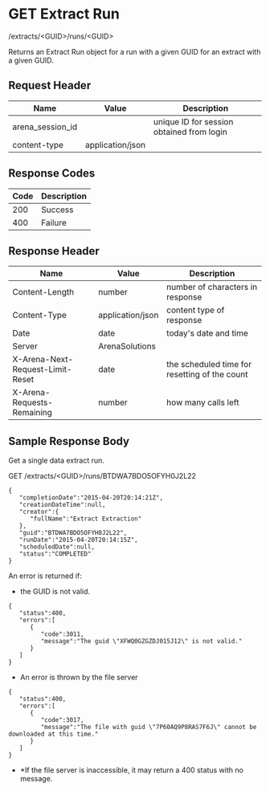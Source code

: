 # GET Extract Run
/extracts/&lt;GUID&gt;/runs/&lt;GUID&gt;

Returns an Extract Run object for a run with a given GUID for an extract with a given GUID. 

## Request Header

| Name<br> | Value<br> | Description<br> |
|  --- |  --- |  --- | 
| arena_session_id<br> |   | unique ID for session obtained from login<br> |
| content-type<br> | application/json<br> |   |

## Response Codes

| Code<br> | Description<br> |
|  --- |  --- | 
| 200<br> | Success<br> |
| 400<br> | Failure<br> |

## Response Header

| Name<br> | Value<br> | Description<br> |
|  --- |  --- |  --- | 
| Content-Length<br> | number<br> | number of characters in response<br> |
| Content-Type<br> | application/json<br> | content type of response<br> |
| Date<br> | date<br> | today's date and time<br> |
| Server<br> | ArenaSolutions<br> |   |
| X-Arena-Next-Request-Limit-Reset<br> | date<br> | the scheduled time for resetting of the count<br> |
| X-Arena-Requests-Remaining<br> | number<br> | how many calls left<br> |

## Sample Response Body
Get a single data extract run.

GET /extracts/&lt;GUID&gt;/runs/BTDWA7BDO5OFYH0J2L22

```
{  
   "completionDate":"2015-04-20T20:14:21Z",
   "creationDateTime":null,
   "creator":{  
      "fullName":"Extract Extraction"
   },
   "guid":"BTDWA7BDO5OFYH0J2L22",
   "runDate":"2015-04-20T20:14:15Z",
   "scheduledDate":null,
   "status":"COMPLETED"
}
```
An error is returned if:
          
          
        

* the GUID is not valid.

```
{  
   "status":400,
   "errors":[  
      {  
         "code":3011,
         "message":"The guid \"XFWQ0GZGZDJ015J12\" is not valid."
      }
   ]
}
```
* An error is thrown by the file server

```
{  
   "status":400,
   "errors":[  
      {  
         "code":3017,
         "message":"The file with guid \"7P60AQ9P8RAS7F6J\" cannot be downloaded at this time."
      }
   ]
}
```
* *If the file server is inaccessible, it may return a 400 status with no message.

